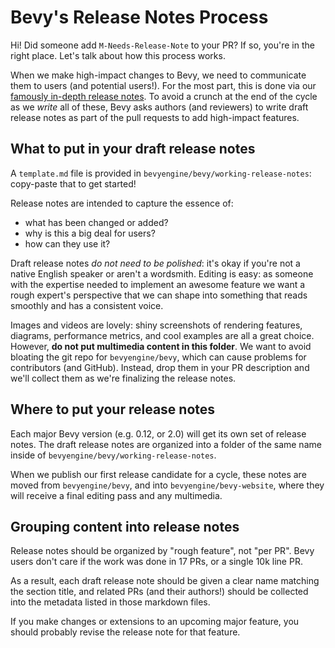 # Bevy's Release Notes Process

Hi! Did someone add `M-Needs-Release-Note` to your PR? If so, you're in the right place.
Let's talk about how this process works.

When we make high-impact changes to Bevy, we need to communicate them to users (and potential users!).
For the most part, this is done via our [famously in-depth release notes](https://bevyengine.org/news/).
To avoid a crunch at the end of the cycle as we *write* all of these,
Bevy asks authors (and reviewers) to write draft release notes as part of the pull requests to add high-impact features.

## What to put in your draft release notes

A `template.md` file is provided in `bevyengine/bevy/working-release-notes`: copy-paste that to get started!

Release notes are intended to capture the essence of:

- what has been changed or added?
- why is this a big deal for users?
- how can they use it?

Draft release notes *do not need to be polished*: it's okay if you're not a native English speaker or aren't a wordsmith.
Editing is easy: as someone with the expertise needed to implement an awesome feature we want a rough expert's perspective that we can shape into something that reads smoothly and has a consistent voice.

Images and videos are lovely: shiny screenshots of rendering features, diagrams, performance metrics, and cool examples are all a great choice.
However, **do not put multimedia content in this folder**.
We want to avoid bloating the git repo for `bevyengine/bevy`, which can cause problems for contributors (and GitHub).
Instead, drop them in your PR description and we'll collect them as we're finalizing the release notes.

## Where to put your release notes

Each major Bevy version (e.g. 0.12, or 2.0) will get its own set of release notes.
The draft release notes are organized into a folder of the same name inside of `bevyengine/bevy/working-release-notes`.

When we publish our first release candidate for a cycle, these notes are moved from `bevyengine/bevy`, and into `bevyengine/bevy-website`,
where they will receive a final editing pass and any multimedia.

## Grouping content into release notes

Release notes should be organized by "rough feature", not "per PR".
Bevy users don't care if the work was done in 17 PRs, or a single 10k line PR.

As a result, each draft release note should be given a clear name matching the section title,
and related PRs (and their authors!) should be collected into the metadata listed in those markdown files.

If you make changes or extensions to an upcoming major feature, you should probably revise the release note for that feature.
